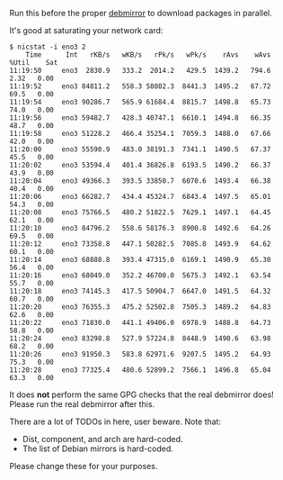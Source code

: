 Run this before the proper [debmirror][1] to download packages in parallel.

It's good at saturating your network card:

```
$ nicstat -i eno3 2
    Time      Int   rKB/s   wKB/s   rPk/s   wPk/s    rAvs    wAvs %Util    Sat
11:19:50     eno3  2830.9   333.2  2014.2   429.5  1439.2   794.6  2.32   0.00
11:19:52     eno3 84811.2   558.3 58082.3  8441.3  1495.2   67.72  69.5   0.00
11:19:54     eno3 90286.7   565.9 61684.4  8815.7  1498.8   65.73  74.0   0.00
11:19:56     eno3 59482.7   428.3 40747.1  6610.1  1494.8   66.35  48.7   0.00
11:19:58     eno3 51228.2   466.4 35254.1  7059.3  1488.0   67.66  42.0   0.00
11:20:00     eno3 55590.9   483.0 38191.3  7341.1  1490.5   67.37  45.5   0.00
11:20:02     eno3 53594.4   401.4 36826.8  6193.5  1490.2   66.37  43.9   0.00
11:20:04     eno3 49366.3   393.5 33850.7  6070.6  1493.4   66.38  40.4   0.00
11:20:06     eno3 66282.7   434.4 45324.7  6843.4  1497.5   65.01  54.3   0.00
11:20:08     eno3 75766.5   480.2 51822.5  7629.1  1497.1   64.45  62.1   0.00
11:20:10     eno3 84796.2   558.6 58176.3  8900.8  1492.6   64.26  69.5   0.00
11:20:12     eno3 73358.8   447.1 50282.5  7085.8  1493.9   64.62  60.1   0.00
11:20:14     eno3 68888.8   393.4 47315.0  6169.1  1490.9   65.30  56.4   0.00
11:20:16     eno3 68049.0   352.2 46700.0  5675.3  1492.1   63.54  55.7   0.00
11:20:18     eno3 74145.3   417.5 50904.7  6647.0  1491.5   64.32  60.7   0.00
11:20:20     eno3 76355.3   475.2 52502.8  7505.3  1489.2   64.83  62.6   0.00
11:20:22     eno3 71830.0   441.1 49406.0  6978.9  1488.8   64.73  58.8   0.00
11:20:24     eno3 83298.8   527.9 57224.8  8448.9  1490.6   63.98  68.2   0.00
11:20:26     eno3 91950.3   583.8 62971.6  9207.5  1495.2   64.93  75.3   0.00
11:20:28     eno3 77325.4   480.6 52899.2  7566.1  1496.8   65.04  63.3   0.00
```

It does **not** perform the same GPG checks that the real debmirror does!
Please run the real debmirror after this.

There are a lot of TODOs in here, user beware. Note that:

- Dist, component, and arch are hard-coded.
- The list of Debian mirrors is hard-coded.

Please change these for your purposes.

[1]: https://packages.debian.org/stable/debmirror
[2]: https://manpages.debian.org/bullseye/debmirror/debmirror.1.en.html

